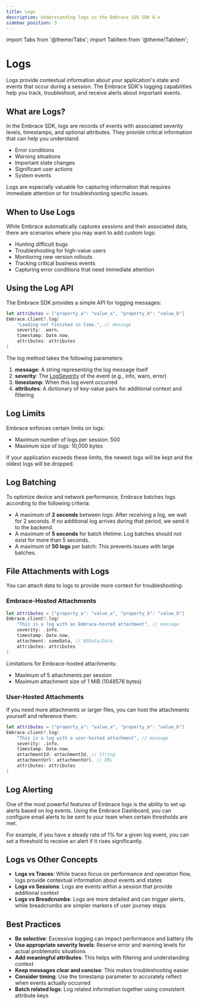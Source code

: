 ```yaml
---
title: Logs
description: Understanding logs in the Embrace iOS SDK 6.x
sidebar_position: 3
---
```


import Tabs from '@theme/Tabs';
import TabItem from '@theme/TabItem';

# Logs

Logs provide contextual information about your application's state and events that occur during a session. The Embrace SDK's logging capabilities help you track, troubleshoot, and receive alerts about important events.

## What are Logs?

In the Embrace SDK, logs are records of events with associated severity levels, timestamps, and optional attributes. They provide critical information that can help you understand:

- Error conditions
- Warning situations
- Important state changes
- Significant user actions
- System events

Logs are especially valuable for capturing information that requires immediate attention or for troubleshooting specific issues.

## When to Use Logs

While Embrace automatically captures sessions and their associated data, there are scenarios where you may want to add custom logs:

- Hunting difficult bugs
- Troubleshooting for high-value users
- Monitoring new version rollouts
- Tracking critical business events
- Capturing error conditions that need immediate attention

## Using the Log API

The Embrace SDK provides a simple API for logging messages:

<Tabs groupId="ios-language" queryString="ios-language">
<TabItem value="swift" label="Swift">

```swift
let attributes = ["property_a": "value_a", "property_b": "value_b"]
Embrace.client?.log(
    "Loading not finished in time.", // message
    severity: .warn,
    timestamp: Date.now,
    attributes: attributes
)
```

</TabItem>
</Tabs>

The log method takes the following parameters:

1. **message**: A string representing the log message itself
2. **severity**: The [LogSeverity](https://github.com/embrace-io/embrace-apple-sdk/blob/main/Sources/EmbraceCommonInternal/Models/LogSeverity.swift) of the event (e.g., info, warn, error)
3. **timestamp**: When this log event occurred
4. **attributes**: A dictionary of key-value pairs for additional context and filtering

## Log Limits

Embrace enforces certain limits on logs:

- Maximum number of logs per session: 500
- Maximum size of logs: 10,000 bytes

If your application exceeds these limits, the newest logs will be kept and the oldest logs will be dropped.

## Log Batching

To optimize device and network performance, Embrace batches logs according to the following criteria:

- A maximum of **2 seconds** between logs: After receiving a log, we wait for 2 seconds. If no additional log arrives during that period, we send it to the backend.
- A maximum of **5 seconds** for batch lifetime: Log batches should not exist for more than 5 seconds.
- A maximum of **50 logs** per batch: This prevents issues with large batches.

## File Attachments with Logs

You can attach data to logs to provide more context for troubleshooting:

### Embrace-Hosted Attachments

```swift
let attributes = ["property_a": "value_a", "property_b": "value_b"]
Embrace.client?.log(
    "This is a log with an Embrace-hosted attachment", // message
    severity: .info,
    timestamp: Date.now,
    attachment: someData, // NSData/Data
    attributes: attributes
)
```

Limitations for Embrace-hosted attachments:
- Maximum of 5 attachments per session
- Maximum attachment size of 1 MiB (1048576 bytes)

### User-Hosted Attachments

If you need more attachments or larger files, you can host the attachments yourself and reference them:

```swift
let attributes = ["property_a": "value_a", "property_b": "value_b"]
Embrace.client?.log(
    "This is a log with a user-hosted attachment", // message
    severity: .info,
    timestamp: Date.now,
    attachmentId: attachmentId, // String
    attachmentUrl: attachmentUrl, // URL
    attributes: attributes
)
```

## Log Alerting

One of the most powerful features of Embrace logs is the ability to set up alerts based on log events. Using the Embrace Dashboard, you can configure email alerts to be sent to your team when certain thresholds are met.

For example, if you have a steady rate of 1% for a given log event, you can set a threshold to receive an alert if it rises significantly.

## Logs vs Other Concepts

- **Logs vs Traces**: While traces focus on performance and operation flow, logs provide contextual information about events and states
- **Logs vs Sessions**: Logs are events within a session that provide additional context
- **Logs vs Breadcrumbs**: Logs are more detailed and can trigger alerts, while breadcrumbs are simpler markers of user journey steps

## Best Practices

- **Be selective**: Excessive logging can impact performance and battery life
- **Use appropriate severity levels**: Reserve error and warning levels for actual problematic situations
- **Add meaningful attributes**: This helps with filtering and understanding context
- **Keep messages clear and concise**: This makes troubleshooting easier
- **Consider timing**: Use the timestamp parameter to accurately reflect when events actually occurred
- **Batch related logs**: Log related information together using consistent attribute keys

<!-- TODO: Add more examples of effective log usage patterns for common scenarios like network failures, authentication issues, and performance bottlenecks  -->
